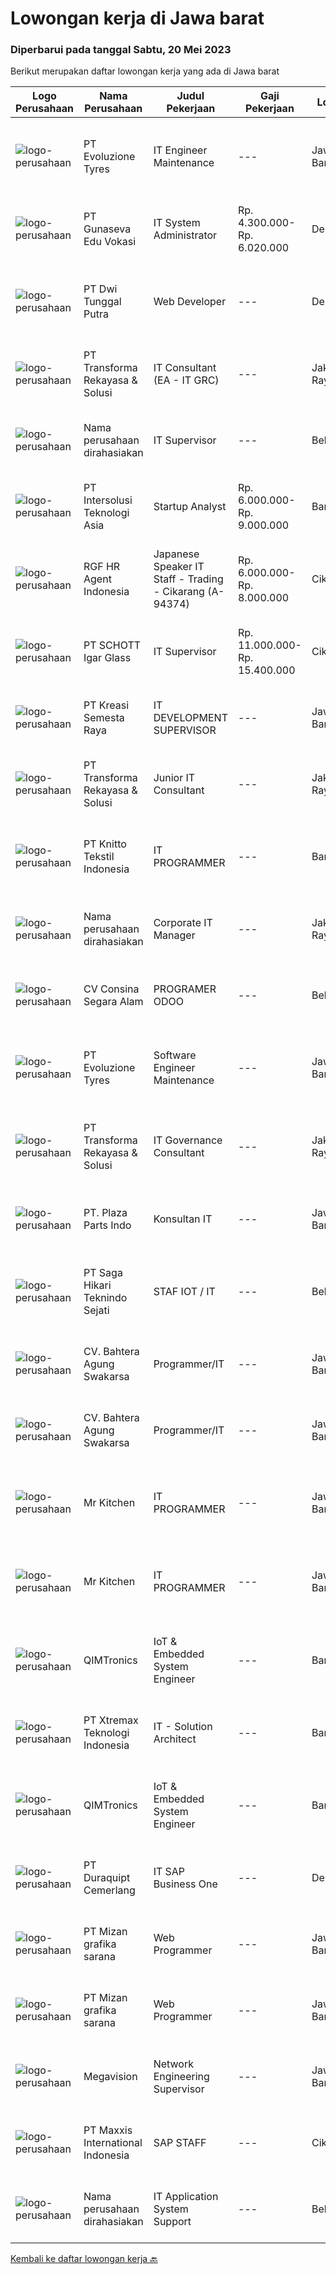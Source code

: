 
  # Lowongan kerja di Jawa barat

  ### Diperbarui pada tanggal Sabtu, 20 Mei 2023

  Berikut merupakan daftar lowongan kerja yang ada di Jawa barat

  |Logo Perusahaan | Nama Perusahaan | Judul Pekerjaan | Gaji Pekerjaan | Lokasi | Deskripsi | Tanggal diunggah | Pranala |
  | -------------- | --------------- | --------------- | --------- | --------- | -------------- | ------- | ----------- |
  |![logo-perusahaan](https://image-service-cdn.seek.com.au/d415ba5fb171e50c979c559d0b4da95ed97782a1/ee4dce1061f3f616224767ad58cb2fc751b8d2dc)|PT Evoluzione Tyres|IT Engineer Maintenance|---|Jawa Barat|Main Responsibilities : Smart manufacture of maintenance system (CMMS continous update) Dashboard  monitoring development Industial Support IT of...|Sabtu, 20 Mei 2023|https://www.jobstreet.co.id/id/job/it-engineer-maintenance-4340729?token=0~8b49a938-382c-4693-8aa5-a8318ce83c5a&sectionRank=1&jobId=jobstreet-id-job-4340729|
|![logo-perusahaan](https://image-service-cdn.seek.com.au/13713a244ee745ad41eff6bc437c03108cb47265/ee4dce1061f3f616224767ad58cb2fc751b8d2dc)|PT Gunaseva Edu Vokasi|IT System Administrator|Rp. 4.300.000-Rp. 6.020.000|Depok|KUALIFIKASI: Maksimal usia 35 tahun. Minimal Pendidikan S1 Jurusan Sistem Komputer/Teknik Informatika atau setara....|Jumat, 19 Mei 2023|https://www.jobstreet.co.id/id/job/it-system-administrator-4340333?token=0~8b49a938-382c-4693-8aa5-a8318ce83c5a&sectionRank=2&jobId=jobstreet-id-job-4340333|
|![logo-perusahaan](https://image-service-cdn.seek.com.au/4791c427f873f2a4b0ac3451cc4a624446f27748/ee4dce1061f3f616224767ad58cb2fc751b8d2dc)|PT Dwi Tunggal Putra|Web Developer|---|Depok|Tanggung Jawab Pekerjaan : Membuat aplikasi sesuai dengan kebutuhan perusahaan Maintain aplikasi eksisting Membuat Application Programming Interface...|Jumat, 19 Mei 2023|https://www.jobstreet.co.id/id/job/web-developer-4340371?token=0~8b49a938-382c-4693-8aa5-a8318ce83c5a&sectionRank=3&jobId=jobstreet-id-job-4340371|
|![logo-perusahaan](https://image-service-cdn.seek.com.au/8ac4f6816c96d0d4b07ccd8973c6b820fc6c70e4/ee4dce1061f3f616224767ad58cb2fc751b8d2dc)|PT Transforma Rekayasa & Solusi|IT Consultant (EA - IT GRC)|---|Jakarta Raya|Kami mengundang kandidat prospektif untuk bergabung dengan tim konsultasi kami, khususnya terkait bidang Enteprise Architecture dan IT...|Jumat, 19 Mei 2023|https://www.jobstreet.co.id/id/job/it-consultant-ea-it-grc-4339967?token=0~8b49a938-382c-4693-8aa5-a8318ce83c5a&sectionRank=4&jobId=jobstreet-id-job-4339967|
|![logo-perusahaan](https://i.ibb.co/sqvTCh9/112815900-stock-vector-no-image-available-icon-flat-vector.webp)|Nama perusahaan dirahasiakan|IT Supervisor|---|Bekasi|Kualifikasi Usia maksimal 35 tahun Pendidikan S1 Teknik Informatika atau Sistem Informasi  Pengalaman minimal 5 tahun dibidang IT dan 2 tahun sebagai...|Rabu, 17 Mei 2023|https://www.jobstreet.co.id/id/job/it-supervisor-4337408?token=0~8b49a938-382c-4693-8aa5-a8318ce83c5a&sectionRank=5&jobId=jobstreet-id-job-4337408|
|![logo-perusahaan](https://image-service-cdn.seek.com.au/bf484f9d201614144785e77a60f839ec02d79aa8/ee4dce1061f3f616224767ad58cb2fc751b8d2dc)|PT Intersolusi Teknologi Asia|Startup Analyst|Rp. 6.000.000-Rp. 9.000.000|Bandung|Responsibilities: Understanding of startups, venture capital Play a critical role in the startup sourcing process by identifying promising startups...|Jumat, 19 Mei 2023|https://www.jobstreet.co.id/id/job/startup-analyst-4327210?token=0~8b49a938-382c-4693-8aa5-a8318ce83c5a&sectionRank=6&jobId=jobstreet-id-job-4327210|
|![logo-perusahaan](https://image-service-cdn.seek.com.au/d5868152525c083dcbedb1aa22a408e592bdf7d2/ee4dce1061f3f616224767ad58cb2fc751b8d2dc)|RGF HR Agent Indonesia|Japanese Speaker IT Staff - Trading - Cikarang (A-94374)|Rp. 6.000.000-Rp. 8.000.000|Cikarang|About The Company: The working venue is in Cikarang.. Our client is a Japanese Trading company. Currently, they are looking for Japanese Speaker IT...|Jumat, 19 Mei 2023|https://www.jobstreet.co.id/id/job/japanese-speaker-it-staff-trading-cikarang-a-94374-4339855?token=0~8b49a938-382c-4693-8aa5-a8318ce83c5a&sectionRank=7&jobId=jobstreet-id-job-4339855|
|![logo-perusahaan](https://image-service-cdn.seek.com.au/58caac59a1f4a024766212698d7b1aaec4d46ab7/ee4dce1061f3f616224767ad58cb2fc751b8d2dc)|PT SCHOTT Igar Glass|IT Supervisor|Rp. 11.000.000-Rp. 15.400.000|Cikarang|Your Profile: Bachelor of information technology Minimum 5 years of working experience as IT Supervisor in manufacturing company Fluent in English....|Rabu, 17 Mei 2023|https://www.jobstreet.co.id/id/job/it-supervisor-4337941?token=0~8b49a938-382c-4693-8aa5-a8318ce83c5a&sectionRank=8&jobId=jobstreet-id-job-4337941|
|![logo-perusahaan](https://image-service-cdn.seek.com.au/7440e95fe1a45f08d1f6f9290a7903d09771948c/ee4dce1061f3f616224767ad58cb2fc751b8d2dc)|PT Kreasi Semesta Raya|IT DEVELOPMENT SUPERVISOR|---|Jawa Barat|Kualifikasi : Pengalaman Asp.net C# (MVC, Core, &amp; Web Form) Pengalaman dengan API Pengalaman Database Sql Server, Mysql Pengalaman dengan Flutter...|Jumat, 19 Mei 2023|https://www.jobstreet.co.id/id/job/it-development-supervisor-4318048?token=0~8b49a938-382c-4693-8aa5-a8318ce83c5a&sectionRank=9&jobId=jobstreet-id-job-4318048|
|![logo-perusahaan](https://image-service-cdn.seek.com.au/8ac4f6816c96d0d4b07ccd8973c6b820fc6c70e4/ee4dce1061f3f616224767ad58cb2fc751b8d2dc)|PT Transforma Rekayasa & Solusi|Junior IT Consultant|---|Jakarta Raya|Kami mengundang kandidat prospektif untuk bergabung dengan tim konsultasi kami. Bersama kami, Anda dapat mengembangkan kapabilitas pada level...|Jumat, 19 Mei 2023|https://www.jobstreet.co.id/id/job/junior-it-consultant-4339956?token=0~8b49a938-382c-4693-8aa5-a8318ce83c5a&sectionRank=10&jobId=jobstreet-id-job-4339956|
|![logo-perusahaan](https://image-service-cdn.seek.com.au/95c392ce622d6134b6173f8d6379a0068249ee50/ee4dce1061f3f616224767ad58cb2fc751b8d2dc)|PT Knitto Tekstil Indonesia|IT PROGRAMMER|---|Bandung|Kami mencari IT Programmer : Back End Developer yang terampil dan bersemangat untuk bergabung dengan tim kamiTugas dan Tanggung Jawab: Membuat program...|Jumat, 19 Mei 2023|https://www.jobstreet.co.id/id/job/it-programmer-4327641?token=0~8b49a938-382c-4693-8aa5-a8318ce83c5a&sectionRank=11&jobId=jobstreet-id-job-4327641|
|![logo-perusahaan](https://i.ibb.co/sqvTCh9/112815900-stock-vector-no-image-available-icon-flat-vector.webp)|Nama perusahaan dirahasiakan|Corporate IT Manager|---|Jakarta Raya|Job Descriptions:  Responsible for the development and improvement of information systems and technology at Head Office &amp; Manufacture Responsible...|Rabu, 17 Mei 2023|https://www.jobstreet.co.id/id/job/corporate-it-manager-4337112?token=0~8b49a938-382c-4693-8aa5-a8318ce83c5a&sectionRank=12&jobId=jobstreet-id-job-4337112|
|![logo-perusahaan](https://image-service-cdn.seek.com.au/d547a5402f3b01bf7e51a478e80e7bae330d9eeb/ee4dce1061f3f616224767ad58cb2fc751b8d2dc)|CV Consina Segara Alam|PROGRAMER ODOO|---|Bekasi|Deskripsi Pekerjaan : Mengetahui dan menguasai ERP system Minimal 3 thn Menguasai Platform Odoo 8 Minimal 2 thn Menguasai Bahasa Pemprograman Python...|Jumat, 19 Mei 2023|https://www.jobstreet.co.id/id/job/programer-odoo-4327276?token=0~8b49a938-382c-4693-8aa5-a8318ce83c5a&sectionRank=13&jobId=jobstreet-id-job-4327276|
|![logo-perusahaan](https://image-service-cdn.seek.com.au/7d7c41542ec14de3664c9aa7de7bc88d124923c9/ee4dce1061f3f616224767ad58cb2fc751b8d2dc)|PT Evoluzione Tyres|Software Engineer Maintenance|---|Jawa Barat|Requirements : Candidate must possess Bachelor degree in Engineering (Electrical/Electronic/Mechatronics) or equivalent. At least 4 Year(s) of working...|Sabtu, 20 Mei 2023|https://www.jobstreet.co.id/id/job/software-engineer-maintenance-4340720?token=0~8b49a938-382c-4693-8aa5-a8318ce83c5a&sectionRank=14&jobId=jobstreet-id-job-4340720|
|![logo-perusahaan](https://image-service-cdn.seek.com.au/8ac4f6816c96d0d4b07ccd8973c6b820fc6c70e4/ee4dce1061f3f616224767ad58cb2fc751b8d2dc)|PT Transforma Rekayasa & Solusi|IT Governance Consultant|---|Jakarta Raya|TRANSFORMA merupakan perusahaan konsultasi IT khususnya terkait dengan bidang Digital Transformation, Enterprise Architecture, IT GRC (Governance,...|Jumat, 19 Mei 2023|https://www.jobstreet.co.id/id/job/it-governance-consultant-4339962?token=0~8b49a938-382c-4693-8aa5-a8318ce83c5a&sectionRank=15&jobId=jobstreet-id-job-4339962|
|![logo-perusahaan](https://i.ibb.co/sqvTCh9/112815900-stock-vector-no-image-available-icon-flat-vector.webp)|PT. Plaza Parts Indo|Konsultan IT|---|Jawa Barat|Dibutuhkan konsultan IT untuk menangani hardware dan software, maintenance program SAP dan pengembangannya.Persyaratan  sbb :- Usia produktif-...|Jumat, 19 Mei 2023|https://www.jobstreet.co.id/id/job/konsultan-it-1035852938?token=0~8b49a938-382c-4693-8aa5-a8318ce83c5a&sectionRank=16&jobId=jobstreet-id-job-1035852938|
|![logo-perusahaan](https://image-service-cdn.seek.com.au/5ebc90bbc9267e94bde8b1a9a8cf9271a92d86d6/ee4dce1061f3f616224767ad58cb2fc751b8d2dc)|PT Saga Hikari Teknindo Sejati|STAF  IOT / IT|---|Bekasi|Melakukan automasi mesin atau alat eletronik dengan komputer agar terintergrasi Membuat dan mengembangkan aplikasi penunjang berbasis WEB. Menyusun...|Rabu, 17 Mei 2023|https://www.jobstreet.co.id/id/job/staf-iot-it-4337934?token=0~8b49a938-382c-4693-8aa5-a8318ce83c5a&sectionRank=17&jobId=jobstreet-id-job-4337934|
|![logo-perusahaan](https://i.ibb.co/sqvTCh9/112815900-stock-vector-no-image-available-icon-flat-vector.webp)|CV. Bahtera Agung Swakarsa|Programmer/IT|---|Jawa Barat|Programmer / ITKualifikasi : Minimal Pendidikan SMA/SMK/D3 semua Jurusan Berpenampilan Rapi  Jujur, Disiplin, Bertanggung jawab dan Pekerja keras ...|Jumat, 19 Mei 2023|https://www.jobstreet.co.id/id/job/programmer-it-1035526875?token=0~8b49a938-382c-4693-8aa5-a8318ce83c5a&sectionRank=18&jobId=jobstreet-id-job-1035526875|
|![logo-perusahaan](https://i.ibb.co/sqvTCh9/112815900-stock-vector-no-image-available-icon-flat-vector.webp)|CV. Bahtera Agung Swakarsa|Programmer/IT|---|Jawa Barat|Programmer / ITKualifikasi : Minimal Pendidikan SMA/SMK/D3 semua Jurusan Berpenampilan Rapi  Jujur, Disiplin, Bertanggung jawab dan Pekerja keras ...|Jumat, 19 Mei 2023|https://www.jobstreet.co.id/id/job/programmer-it-1035771679?token=0~8b49a938-382c-4693-8aa5-a8318ce83c5a&sectionRank=19&jobId=jobstreet-id-job-1035771679|
|![logo-perusahaan](https://i.ibb.co/sqvTCh9/112815900-stock-vector-no-image-available-icon-flat-vector.webp)|Mr Kitchen|IT PROGRAMMER|---|Jawa Barat|Deskripsi PekerjaanDeskripsi pekerjaan: Menerima, memprioritaskan, dan menyelesaikan permintaan bantuan IT. Instalasi dan software maintenance....|Jumat, 19 Mei 2023|https://www.jobstreet.co.id/id/job/it-programmer-1035635559?token=0~8b49a938-382c-4693-8aa5-a8318ce83c5a&sectionRank=20&jobId=jobstreet-id-job-1035635559|
|![logo-perusahaan](https://i.ibb.co/sqvTCh9/112815900-stock-vector-no-image-available-icon-flat-vector.webp)|Mr Kitchen|IT PROGRAMMER|---|Jawa Barat|Deskripsi PekerjaanDeskripsi pekerjaan: Menerima, memprioritaskan, dan menyelesaikan permintaan bantuan IT. Instalasi dan software maintenance....|Jumat, 19 Mei 2023|https://www.jobstreet.co.id/id/job/it-programmer-1035771487?token=0~8b49a938-382c-4693-8aa5-a8318ce83c5a&sectionRank=21&jobId=jobstreet-id-job-1035771487|
|![logo-perusahaan](https://i.ibb.co/sqvTCh9/112815900-stock-vector-no-image-available-icon-flat-vector.webp)|QIMTronics|IoT & Embedded System Engineer|---|Bandung|Candidate hold at least S1 degree in Electronics Engineering or EquivalentBasic Knowledge of Hardware and Software DevelopmentBasic Knowledge on IoT...|Jumat, 19 Mei 2023|https://www.jobstreet.co.id/id/job/iot-embedded-system-engineer-1035584993?token=0~8b49a938-382c-4693-8aa5-a8318ce83c5a&sectionRank=22&jobId=jobstreet-id-job-1035584993|
|![logo-perusahaan](https://image-service-cdn.seek.com.au/ce74a79d8ea261e54cdae65dc8035221535675cf/ee4dce1061f3f616224767ad58cb2fc751b8d2dc)|PT Xtremax Teknologi Indonesia|IT - Solution Architect|---|Bandung|This job position is suitable for individuals who are constant learners, problem solvers, and multi-taskers. Candidates who thrive in a fast-paced...|Jumat, 19 Mei 2023|https://www.jobstreet.co.id/id/job/it-solution-architect-4339379?token=0~8b49a938-382c-4693-8aa5-a8318ce83c5a&sectionRank=23&jobId=jobstreet-id-job-4339379|
|![logo-perusahaan](https://i.ibb.co/sqvTCh9/112815900-stock-vector-no-image-available-icon-flat-vector.webp)|QIMTronics|IoT & Embedded System Engineer|---|Bandung|Candidate hold at least S1 degree in Electronics Engineering or EquivalentBasic Knowledge of Hardware and Software DevelopmentBasic Knowledge on IoT...|Jumat, 19 Mei 2023|https://www.jobstreet.co.id/id/job/iot-embedded-system-engineer-1035773415?token=0~8b49a938-382c-4693-8aa5-a8318ce83c5a&sectionRank=24&jobId=jobstreet-id-job-1035773415|
|![logo-perusahaan](https://image-service-cdn.seek.com.au/bf544df39a47e711b90db2b0210afbe2419053c2/ee4dce1061f3f616224767ad58cb2fc751b8d2dc)|PT Duraquipt Cemerlang|IT SAP Business One|---|Depok|Responsibility: Maintenance, support and enhancement of existing SAP BUSINESS ONE which has been implemented Perform on-going maintenance for SAP...|Rabu, 17 Mei 2023|https://www.jobstreet.co.id/id/job/it-sap-business-one-4314636?token=0~8b49a938-382c-4693-8aa5-a8318ce83c5a&sectionRank=25&jobId=jobstreet-id-job-4314636|
|![logo-perusahaan](https://i.ibb.co/sqvTCh9/112815900-stock-vector-no-image-available-icon-flat-vector.webp)|PT Mizan grafika sarana|Web Programmer|---|Jawa Barat|- Pendidikan minimal S1 Informatika / Sederajat- Wajib menguasai Framework Codeigniter 3.11- Menguasai HTML, CSS dan Bootstrap (v.3/4), dan PHP 7-...|Jumat, 19 Mei 2023|https://www.jobstreet.co.id/id/job/web-programmer-1035809570?token=0~8b49a938-382c-4693-8aa5-a8318ce83c5a&sectionRank=26&jobId=jobstreet-id-job-1035809570|
|![logo-perusahaan](https://i.ibb.co/sqvTCh9/112815900-stock-vector-no-image-available-icon-flat-vector.webp)|PT Mizan grafika sarana|Web Programmer|---|Jawa Barat|- Pendidikan minimal S1 Informatika / Sederajat- Wajib menguasai Framework Codeigniter 3.11- Menguasai HTML, CSS dan Bootstrap (v.3/4), dan PHP 7-...|Jumat, 19 Mei 2023|https://www.jobstreet.co.id/id/job/web-programmer-1035788020?token=0~8b49a938-382c-4693-8aa5-a8318ce83c5a&sectionRank=27&jobId=jobstreet-id-job-1035788020|
|![logo-perusahaan](https://i.ibb.co/sqvTCh9/112815900-stock-vector-no-image-available-icon-flat-vector.webp)|Megavision|Network Engineering Supervisor|---|Jawa Barat|Kualifikasi- Pendidikan minimal S1, usia maksimal 30 tahun- Menguasai switching VLAN baik L2 dan L3 routing protocol BGP, OSPF, MPLS- Menguasai sistem...|Jumat, 19 Mei 2023|https://www.jobstreet.co.id/id/job/network-engineering-supervisor-1035825014?token=0~8b49a938-382c-4693-8aa5-a8318ce83c5a&sectionRank=28&jobId=jobstreet-id-job-1035825014|
|![logo-perusahaan](https://image-service-cdn.seek.com.au/48a250db4b777de007fd97bec0782ca1c3c8ffa8/ee4dce1061f3f616224767ad58cb2fc751b8d2dc)|PT Maxxis International Indonesia|SAP STAFF|---|Cikarang|Requirements : Education D3/S1 (Majoring : Informatics Engineering/ Informatics Management, Industrial Engineering or Accountant. Have experience in...|Jumat, 19 Mei 2023|https://www.jobstreet.co.id/id/job/sap-staff-4338792?token=0~8b49a938-382c-4693-8aa5-a8318ce83c5a&sectionRank=29&jobId=jobstreet-id-job-4338792|
|![logo-perusahaan](https://i.ibb.co/sqvTCh9/112815900-stock-vector-no-image-available-icon-flat-vector.webp)|Nama perusahaan dirahasiakan|IT Application System Support|---|Bekasi|Responsibilities: Analyze system incidents raised by users, perform root cause analysis and investigate solutions. Inform users and/or first-level...|Senin, 15 Mei 2023|https://www.jobstreet.co.id/id/job/it-application-system-support-4334842?token=0~8b49a938-382c-4693-8aa5-a8318ce83c5a&sectionRank=30&jobId=jobstreet-id-job-4334842|


  [Kembali ke daftar lowongan kerja 🔙](../README.md#daftar-lowongan-kerja)
  